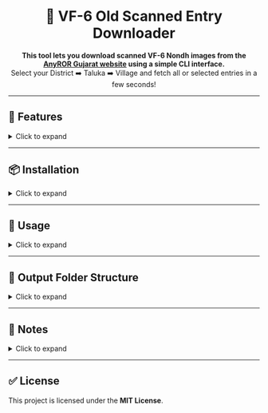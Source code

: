 <h1 align="center">🧾 VF-6 Old Scanned Entry Downloader</h1>

<p align="center">
  <b>This tool lets you download scanned VF-6 Nondh images from the <a href="https://anyror.gujarat.gov.in/">AnyROR Gujarat website</a> using a simple CLI interface.</b><br>
  Select your District ➡️ Taluka ➡️ Village and fetch all or selected entries in a few seconds!
</p>

---

## 🚀 Features

<details>
  <summary>Click to expand</summary>

- ✅ **Command-line interface** for selecting:
  - District
  - Taluka
  - Village
- ✅ **Supports 3 types of Nondh downloads:**
  - All available (`0`)
  - Range (`e.g. 15-25`)
  - Specific list (`e.g. 12,15,17`)
- ✅ **Asynchronous check** to find the highest Nondh number quickly
- ✅ **Skips already downloaded** image files
- ✅ **Organizes images** in folder format:

  ```
  old-vf6/District/Taluka/Village/nondh_page.jpg
  ```

</details>

---

## 📦 Installation

<details>
  <summary>Click to expand</summary>

```bash
# Clone the repository
git clone https://github.com/your-username/GJ_anyror_update.git
cd GJ_anyror_update

# Install required Python packages
pip install -r requirements.txt
```

</details>

---

## 🐍 Usage

<details>
  <summary>Click to expand</summary>

```bash
python3 anyror_old-vf6_downloader.py
```

🧭 Follow the on-screen prompts:

1. Select **District**  
2. Select **Taluka**  
3. Select **Village**  
4. Enter Nondh numbers:
   - `0` → All available
   - `15-30` → Range
   - `12,17,19` → Specific list

</details>

---

## 📁 Output Folder Structure

<details>
  <summary>Click to expand</summary>

Downloaded image files are stored as:

```
old-vf6/
└── District/
    └── Taluka/
        └── Village/
            ├── 15_1.jpg
            ├── 15_2.jpg
            ├── 16_1.jpg
            └── ...
```

</details>

---

## 🧠 Notes

<details>
  <summary>Click to expand</summary>

- Uses raw JSON from:  
  📄 [GJ_anyror_village_data.json](https://raw.githubusercontent.com/pulpyboy/Anyror/refs/heads/main/GJ_anyror_village_data.json)
- No CAPTCHA or login required
- No modification of server data — 100% read-only

</details>

---

## ✅ License

This project is licensed under the **MIT License**.
